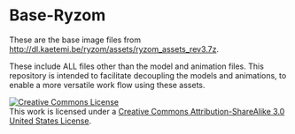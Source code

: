 Base-Ryzom
==========

These are the base image files from http://dl.kaetemi.be/ryzom/assets/ryzom_assets_rev3.7z.

These include ALL files other than the model and animation files. This repository is intended to facilitate decoupling the models and animations, to enable a more versatile work flow using these assets.

<a rel="license" href="http://creativecommons.org/licenses/by-sa/3.0/us/"><img alt="Creative Commons License" style="border-width:0" src="https://i.creativecommons.org/l/by-sa/3.0/us/88x31.png" /></a><br />This work is licensed under a <a rel="license" href="http://creativecommons.org/licenses/by-sa/3.0/us/">Creative Commons Attribution-ShareAlike 3.0 United States License</a>.